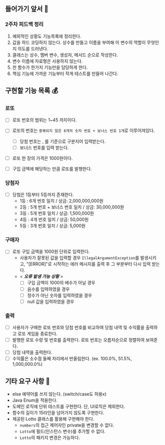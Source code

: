 ## 들어가기 앞서 🏃
### 2주차 피드백 정리
1. 예외적인 상황도 기능목록에 정리한다.
2. 값을 하드 코딩하지 않는다. 상수를 만들고 이름을 부여해 이 변수의 역할이 무엇인지 의도를 드러낸다.
3. 클래스는 상수, 멤버 변수, 생성자, 메서드 순으로 작성한다. 
4. 변수 이름에 자료형은 사용하지 않는다.
5. 한 함수가 한가지 기능만을 담당하게 한다.
6. 핵심 기능에 가까운 기능부터 작게 테스트를 만들어 나간다.

## 구현할 기능 목록 💰
### 로또
-[ ] 로또 번호의 범위는 1~45 까지이다.
-[ ] 로또의 번호는 `중복되지 않은 6개의 숫자 번호 + 보너스 번호 1개`로 이루어져있다.
    - [ ] 당첨 번호는 , 를 기준으로 구분지어 입력받는다.
    - [ ] 보너스 번호를 입력 받는다.
-[ ] 로또 한 장의 가격은 1000원이다.
-[ ] 구입 금액에 해당하는 만큼 로또를 발행한다.


### 당첨자
-[ ] 당첨은 1등부터 5등까지 존재한다.
    - 1등 : 6개 번호 일치 / 상금: 2,000,000,000원
    - 2등 : 5개 번호 + 보너스 번호 일치 / 상금: 30,000,000원
    - 3등 : 5개 번호 일치 / 상금: 1,500,000원
    - 4등 : 4개 번호 일치 / 상금: 50,000원
    - 5등 : 3개 번호 일치 / 상금: 5,000원

### 구매자
-[ ] 로또 구입 금액을 1000원 단위로 입력한다.
    - 사용자가 잘못된 값을 입력할 경우 `IllegalArgumentException`를 발생시키고, "[ERROR]"로 시작하는 에러 메시지를 출력 후 그 부분부터 다시 입력 받는다.
    - < **_오류 발생 가능 상황_** >
        - [ ] 구입 금액이 1000의 배수가 아닐 경우 
        - [ ] 음수를 입력하였을 경우
        - [ ] 정수가 아닌 숫자를 입력하였을 경우
        - [ ] null 값을 입력하였을 경우

### 출력
-[ ] 사용자가 구매한 로또 번호와 당첨 번호를 비교하여 당첨 내역 및 수익률을 출력하고 로또 게임을 종료한다.
-[ ] 발행한 로또 수량 및 번호를 출력한다. 로또 번호는 오름차순으로 정렬하여 보여준다.
-[ ] 당첨 내역을 출력한다.
-[ ] 수익률은 소수점 둘째 자리에서 반올림한다. (ex. 100.0%, 51.5%, 1,000,000.0%) 

## 기타 요구 사항 👻
- else 예약어를 쓰지 않는다. (switch/case도 허용x)
- Java Enum을 적용한다.
- 도메인 로직에 단위 테스트를 구현한다. 단, UI로직은 제외한다.
- 함수의 길이가 15라인을 넘어가지 않도록 구현한다.
- 제공된 Lotto 클래스를 활용해 구현해야 한다.
  - `numbers`의 접근 제어자인 private을 변경할 수 없다.
  - `Lotto`에 필드(인스턴스 변수)를 추가할 수 없다.
  - `Lotto`의 패키지 변경은 가능하다.
